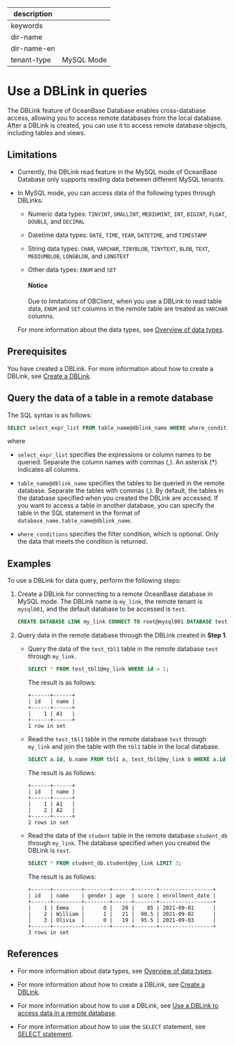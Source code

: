 |description||
|---|---|
|keywords||
|dir-name||
|dir-name-en||
|tenant-type|MySQL Mode|

# Use a DBLink in queries

The DBLink feature of OceanBase Database enables cross-database access, allowing you to access remote databases from the local database. After a DBLink is created, you can use it to access remote database objects, including tables and views.

## Limitations

* Currently, the DBLink read feature in the MySQL mode of OceanBase Database only supports reading data between different MySQL tenants.

* In MySQL mode, you can access data of the following types through DBLinks:

   * Numeric data types: `TINYINT`, `SMALLINT`, `MEDIUMINT`, `INT`, `BIGINT`, `FLOAT`, `DOUBLE`, and `DECIMAL`
   * Datetime data types: `DATE`, `TIME`, `YEAR`, `DATETIME`, and `TIMESTAMP`
   * String data types: `CHAR`, `VARCHAR`, `TINYBLOB`, `TINYTEXT`, `BLOB`, `TEXT`, `MEDIUMBLOB`, `LONGBLOB`, and `LONGTEXT`
   * Other data types: `ENUM` and `SET`

     <main id="notice" type='notice'>
     <h4>Notice</h4>
     <p>Due to limitations of OBClient, when you use a DBLink to read table data, <code>ENUM</code> and <code>SET</code> columns in the remote table are treated as <code>VARCHAR</code> columns. </p>
     </main>

   For more information about the data types, see [Overview of data types](../../../700.reference/500.sql-reference/100.sql-syntax/200.common-tenant-of-mysql-mode/100.basic-elements-of-mysql-mode/100.data-type-of-mysql-mode/100.data-type-overview-of-mysql-mode.md). 

## Prerequisites

You have created a DBLink. For more information about how to create a DBLink, see [Create a DBLink](../../../700.reference/300.database-object-management/100.manage-object-of-mysql-mode/900.manage-dblink-of-mysql-mode/100.create-a-dblink-of-mysql-mode.md).

## Query the data of a table in a remote database

The SQL syntax is as follows:

```sql
SELECT select_expr_list FROM table_name@dblink_name WHERE where_conditions;
```

where

* `select_expr_list` specifies the expressions or column names to be queried. Separate the column names with commas (,). An asterisk (\*) indicates all columns.

* `table_name@dblink_name` specifies the tables to be queried in the remote database. Separate the tables with commas (,). By default, the tables in the database specified when you created the DBLink are accessed. If you want to access a table in another database, you can specify the table in the SQL statement in the format of `database_name.table_name@dblink_name`.

* `where_conditions` specifies the filter condition, which is optional. Only the data that meets the condition is returned.

## Examples

To use a DBLink for data query, perform the following steps:

1. Create a DBLink for connecting to a remote OceanBase database in MySQL mode. The DBLink name is `my_link`, the remote tenant is `mysql001`, and the default database to be accessed is `test`.

   ```sql
   CREATE DATABASE LINK my_link CONNECT TO root@mysql001 DATABASE test IDENTIFIED BY '******' HOST '10.10.10.1:2881';
   ```

2. Query data in the remote database through the DBLink created in **Step 1**.

   * Query the data of the `test_tbl1` table in the remote database `test` through `my_link`.

      ```sql
      SELECT * FROM test_tbl1@my_link WHERE id = 1;
      ```

      The result is as follows:

      ```shell
      +------+------+
      | id   | name |
      +------+------+
      |    1 | A1   |
      +------+------+
      1 row in set
      ```

   * Read the `test_tbl1` table in the remote database `test` through `my_link` and join the table with the `tbl1` table in the local database.

      ```sql
      SELECT a.id, b.name FROM tbl1 a, test_tbl1@my_link b WHERE a.id = b.id;
      ```

      The result is as follows:

      ```shell
      +------+------+
      | id   | name |
      +------+------+
      |    1 | A1   |
      |    2 | A2   |
      +------+------+
      2 rows in set
      ```

   * Read the data of the `student` table in the remote database `student_db` through `my_link`. The database specified when you created the DBLink is `test`.

      ```sql
      SELECT * FROM student_db.student@my_link LIMIT 3;
      ```

      The result is as follows:

      ```shell
      +------+---------+--------+------+-------+-----------------+
      | id   | name    | gender | age  | score | enrollment_date |
      +------+---------+--------+------+-------+-----------------+
      |    1 | Emma    |      0 |   20 |    85 | 2021-09-01      |
      |    2 | William |      1 |   21 |  90.5 | 2021-09-02      |
      |    3 | Olivia  |      0 |   19 |  95.5 | 2021-09-03      |
      +------+---------+--------+------+-------+-----------------+
      3 rows in set
      ```

## References

* For more information about data types, see [Overview of data types](../../../700.reference/500.sql-reference/100.sql-syntax/200.common-tenant-of-mysql-mode/100.basic-elements-of-mysql-mode/100.data-type-of-mysql-mode/100.data-type-overview-of-mysql-mode.md).

* For more information about how to create a DBLink, see [Create a DBLink](../../../700.reference/300.database-object-management/100.manage-object-of-mysql-mode/900.manage-dblink-of-mysql-mode/100.create-a-dblink-of-mysql-mode.md).

* For more information about how to use a DBLink, see [Use a DBLink to access data in a remote database](../../../700.reference/300.database-object-management/100.manage-object-of-mysql-mode/900.manage-dblink-of-mysql-mode/300.access-a-remote-database-by-ablink-of-mysql-mode.md).

* For more information about how to use the `SELECT` statement, see [SELECT statement](../../../700.reference/500.sql-reference/100.sql-syntax/200.common-tenant-of-mysql-mode/600.sql-statement-of-mysql-mode/8100.select-of-mysql-mode/100.select-of-mysql-mode.md).
